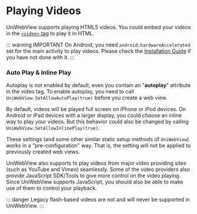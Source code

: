 # Playing Videos

UniWebView supports playing HTML5 videos. You could embed your videos in the [`<video>` tag](https://www.w3schools.com/html/html5_video.asp) to play it in HTML. 

::: warning IMPORTANT
On Android, you need `android:hardwareAccelerated` set for the main activity to play videos. Please check the [Installation Guide](./installation.md) if you have not done with it.
:::

### Auto Play & Inline Play

Autoplay is not enabled by default, even you contain an "**autoplay**" attribute in the video tag. To enable autoplay, you need to call `UniWebView.SetAllowAutoPlay(true)` before you create a web view.

By default, videos will be played full screen on iPhone or iPod devices. On Android or iPad devices with a larger display, you could choose an inline way to play your videos. But this behavior could also be changed by calling `UniWebView.SetAllowInlinePlay(true)`.

These settings (and some other similar static setup methods of `UniWebView`) works in a "pre-configuration" way. That is, the setting will not be applied to previously created web views.

UniWebView also supports to play videos from major video providing sites (such as YouTube and Vimeo) seamlessly. Some of the video providers also provide JavaScript SDK/Tools to give more control on the video playing. Since UniWebView supports JavaScript, you should also be able to make use of them to control your playback.

::: danger
Legacy flash-based videos are not and will never be supported in UniWebView.
:::
